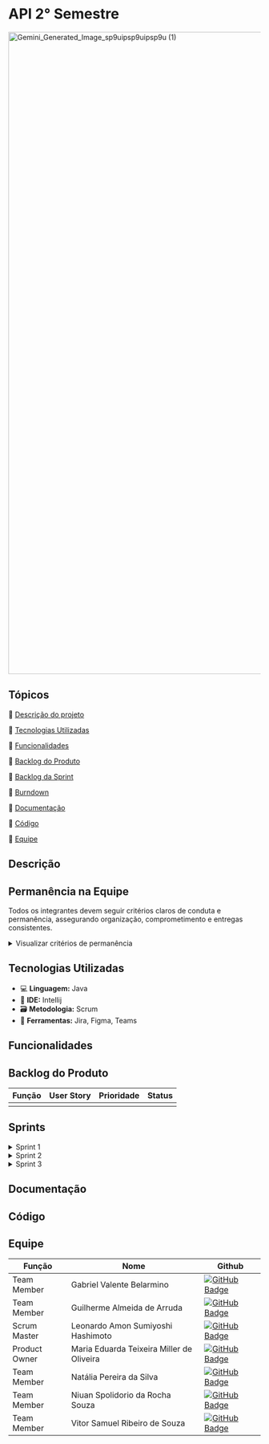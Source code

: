 # API 2° Semestre

<img width="3264" height="1280" alt="Gemini_Generated_Image_sp9uipsp9uipsp9u (1)" src="https://github.com/user-attachments/assets/02221175-42b1-4903-89b7-8e7e9774dd6f" />

## Tópicos 

:small_blue_diamond: [Descrição do projeto](#Descrição)

:small_blue_diamond: [Tecnologias Utilizadas](#Tecnologias-Utilizadas)

:small_blue_diamond: [Funcionalidades](#Funcionalidades)

:small_blue_diamond: [Backlog do Produto](#Backlog-do-Produto)

:small_blue_diamond: [Backlog da Sprint](#Backlog-da-Sprint)

:small_blue_diamond: [Burndown](#Burndown)

:small_blue_diamond: [Documentação](#Documentação)
 
:small_blue_diamond: [Código](#Codigo)

:small_blue_diamond: [Equipe](#Equipe)

## Descrição

## Permanência na Equipe

Todos os integrantes devem seguir critérios claros de conduta e permanência, assegurando organização, comprometimento e entregas consistentes.
<!--Critério-->
<details>
<summary>Visualizar critérios de permanência</summary>

## 1. Participação nas Reuniões Semanais  

+  Limite de faltas: 3 (faltas justificadas devem ser comunicadas previamente). 

## 2. Adesão a Padrões Definidos  

+  Usar as ferramentas de comunicação e versionamento acordadas pelo grupo.  

+  Seguir arquitetura, convenções de versionamento e guidelines de documentação definidos  coletivamente. 

## 3. Compromisso com o Objetivo Comum  

+  Estar disposto(a) a apoiar colegas quando houver necessidade. 

## 4. Entrega de Resultados Visíveis  

+  Mostrar evolução do que foi feito nas reuniões semanais. 

## 5. Capacidade de Autonomia  

+  Demonstrar iniciativa para resolver problemas sem depender totalmente dos outros.  

+  Buscar soluções antes de solicitar ajuda, mostrando proatividade. 

## 6. Transparência

+  Atualizar tarefas no quadro de gestão.

## 7. Cumprimento dos Papéis  

+  Respeitar as funções atribuídas (Scrum Master, Product Owner, Dev, etc. ).  

+  Evitar sobreposição desnecessária de responsabilidades. 

## 8. Respeito à Propriedade do Grupo  

+  Não excluir arquivos/repositórios sem permissão.

+  Não alterar código/documentação dos colegas sem aviso prévio.

+  Não realizar o commit na branch main sem o consentimento dos outros membros do grupo

## 9. Resolução de Problemas  

+  Não abandonar tarefas quando surgir dificuldade: procurar ajuda antes de desistir.  

##### ✅ Todos os integrantes que não cumprirem estes critérios poderão ser avaliados pelo grupo, podendo perder o direito de permanência no projeto.
</details>

## Tecnologias Utilizadas

- 💻 **Linguagem:** Java
- 💾 **IDE:** Intellij
- 🗃️ **Metodologia:** Scrum
- 🔧 **Ferramentas:** Jira, Figma, Teams

## Funcionalidades

 ## Backlog do Produto
 
 | Função | User Story | Prioridade | Status |
 | - | - | - | - |
 |  |  |  |  |

## Sprints

<!--Sprint 1-->
<details>
  <summary>Sprint 1</summary>
  <ul>
    <li>
      <div>
        <h2>
          Backlog
        </h2>
        <!-- Tabela -->
        <table>
          <thead>
            <tr>
              <th>Função</th>
              <th>User Story</th>
              <th>Prioridade</th>
              <th>Status</th>
            </tr>
          </thead>
          <tbody>
            <tr>
              <td></td>
              <td></td>
              <td></td>
              <td></td>
            </tr>
            <tr>
              <td></td>
              <td></td>
              <td></td>
              <td></td>
            </tr>
            <tr>
              <td></td>
              <td></td>
              <td></td>
              <td></td>
            </tr>
            <tr>
              <td></td>
              <td></td>
              <td></td>
              <td></td>
            </tr>
          </tbody>
        </table>
      </div></li>
    <!--Burndown-->
    <li>
      <h2>
        Burndown
      </h2>
    </li>
  </ul>
</details>

<!--Sprint 2-->
<details>
  <summary>Sprint 2</summary>
  <ul>
    <li>
      <div>
        <h2>
          Backlog
        </h2>
        <!-- Tabela -->
        <table>
          <thead>
            <tr>
              <th>Função</th>
              <th>User Story</th>
              <th>Prioridade</th>
              <th>Status</th>
            </tr>
          </thead>
          <tbody>
            <tr>
              <td></td>
              <td></td>
              <td></td>
              <td></td>
            </tr>
            <tr>
              <td></td>
              <td></td>
              <td></td>
              <td></td>
            </tr>
            <tr>
              <td></td>
              <td></td>
              <td></td>
              <td></td>
            </tr>
            <tr>
              <td></td>
              <td></td>
              <td></td>
              <td></td>
            </tr>
          </tbody>
        </table>
      </div></li>
    <!--Burndown-->
    <li>
      <h2>
        Burndown
      </h2>
    </li>
  </ul>
</details>

<!--Sprint 3-->
<details>
  <summary>Sprint 3</summary>
  <ul>
    <li>
      <div>
        <h2>
          Backlog
        </h2>
        <!-- Tabela -->
        <table>
          <thead>
            <tr>
              <th>Função</th>
              <th>User Story</th>
              <th>Prioridade</th>
              <th>Status</th>
            </tr>
          </thead>
          <tbody>
            <tr>
              <td></td>
              <td></td>
              <td></td>
              <td></td>
            </tr>
            <tr>
              <td></td>
              <td></td>
              <td></td>
              <td></td>
            </tr>
            <tr>
              <td></td>
              <td></td>
              <td></td>
              <td></td>
            </tr>
            <tr>
              <td></td>
              <td></td>
              <td></td>
              <td></td>
            </tr>
          </tbody>
        </table>
      </div></li>
    <!--Burndown-->
    <li>
      <h2>
        Burndown
      </h2>
    </li>
  </ul>
</details>

## Documentação
  
## Código

## Equipe

 | Função      | Nome                                     |  Github  |
 | -           | -                                        | -        | 
 |Team Member  | Gabriel Valente Belarmino                |  [![GitHub Badge](https://img.shields.io/badge/GitHub-111217?style=flat-square&logo=github&logoColor=white)](https://github.com/gabrielvalentesjc)|
 |Team Member  | Guilherme Almeida de Arruda              |   [![GitHub Badge](https://img.shields.io/badge/GitHub-111217?style=flat-square&logo=github&logoColor=white)](https://github.com/arrudaguilherme5)|
 |Scrum Master | Leonardo Amon Sumiyoshi Hashimoto        |   [![GitHub Badge](https://img.shields.io/badge/GitHub-111217?style=flat-square&logo=github&logoColor=white)](https://github.com/Leonardo1022) |
 |Product Owner| Maria Eduarda Teixeira Miller de Oliveira|  [![GitHub Badge](https://img.shields.io/badge/GitHub-111217?style=flat-square&logo=github&logoColor=white)](https://github.com/maria-oliveira)|
 |Team Member  | Natália Pereira da Silva                 |  [![GitHub Badge](https://img.shields.io/badge/GitHub-111217?style=flat-square&logo=github&logoColor=white)](https://github.com/nataliapersis)|
 |Team Member  | Niuan Spolidorio da Rocha Souza          |  [![GitHub Badge](https://img.shields.io/badge/GitHub-111217?style=flat-square&logo=github&logoColor=white)](https://github.com/NiuanSouza)|
 |Team Member  | Vitor Samuel Ribeiro de Souza            |   [![GitHub Badge](https://img.shields.io/badge/GitHub-111217?style=flat-square&logo=github&logoColor=white)](https://github.com/VitorRibeiro09)|



